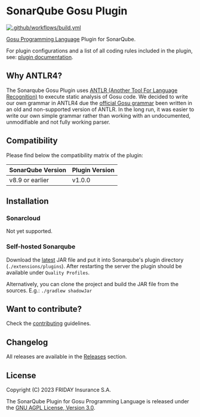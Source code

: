 # SonarQube Gosu Plugin
[![.github/workflows/build.yml](https://github.com/FRI-DAY/sonar-gosu-plugin/actions/workflows/build.yml/badge.svg)](https://github.com/FRI-DAY/sonar-gosu-plugin/actions/workflows/build.yml)

[Gosu Programming Language](https://gosu-lang.github.io/) Plugin for SonarQube.

For plugin configurations and a list of all coding rules included in the plugin, see: [plugin documentation](docs/README.md).

## Why ANTLR4?

The Sonarqube Gosu Plugin uses [ANTLR (Another Tool For Language Recognition)](https://www.antlr.org/) to execute static
analysis of Gosu code. 
We decided to write our own grammar in ANTLR4 due the [official Gosu grammar](https://gosu-lang.github.io/grammar.html)
been written in an old and non-supported version of ANTLR.
In the long run, it was easier to write our own simple grammar rather than working with an undocumented, unmodifiable and not fully working parser.

## Compatibility
Please find below the compatibility matrix of the plugin:

| SonarQube Version | Plugin Version |
|-------------------|----------------|
| v8.9 or earlier   | v1.0.0         |

## Installation

### Sonarcloud

Not yet supported.

### Self-hosted Sonarqube

Download the [latest](https://github.com/FRI-DAY/sonar-gosu-plugin/releases) JAR file and put it into Sonarqube's plugin directory (`./extensions/plugins`). 
After restarting the server the plugin should be available under `Quality Profiles`.

Alternatively, you can clone the project and build the JAR file from the sources. E.g.: `./gradlew shadowJar`

## Want to contribute?

Check the [contributing](CONTRIBUTING.md) guidelines.

## Changelog

All releases are available in the [Releases](https://github.com/FRI-DAY/sonar-gosu-plugin/releases) section.

## License
Copyright (C) 2023 FRIDAY Insurance S.A.

The SonarQube Plugin for Gosu Programming Language is released under the [GNU AGPL License, Version 3.0](https://www.gnu.org/licenses/agpl-3.0.en.html).
